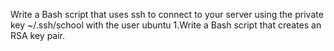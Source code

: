Write a Bash script that uses ssh to connect to your server using the private key ~/.ssh/school with the user ubuntu
1.Write a Bash script that creates an RSA key pair.
